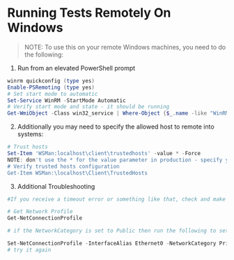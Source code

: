 # Running Tests Remotely On Windows

> NOTE: To use this on your remote Windows machines, you need to do the following:

1. Run from an elevated PowerShell prompt

```powershell
winrm quickconfig (type yes)
Enable-PSRemoting (type yes)
# Set start mode to automatic
Set-Service WinRM -StartMode Automatic
# Verify start mode and state - it should be running
Get-WmiObject -Class win32_service | Where-Object {$_.name -like "WinRM"}
```

2. Additionally you may need to specify the allowed host to remote into systems:

```powershell
# Trust hosts
Set-Item 'WSMan:localhost\client\trustedhosts' -value * -Force 
NOTE: don't use the * for the value parameter in production - specify your Swimlane instance IP
# Verify trusted hosts configuration
Get-Item WSMan:\localhost\Client\TrustedHosts
```

3. Additional Troubleshooting

```powershell
#If you receive a timeout error or something like that, check and make sure that your remote Windows host network is set to Private and NOT public. You can change it using the following:

# Get Network Profile
Get-NetConnectionProfile

# if the NetworkCategory is set to Public then run the following to set it to Private

Set-NetConnectionProfile -InterfaceAlias Ethernet0 -NetworkCategory Private
# try it again
```
